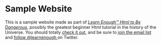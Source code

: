 # Sample Website

This is a sample website made as part of [*Learn Enough™ Html to Be
Dangerous*](https://www.learnenough.com/html-tutorial), possibly the greatest
beginner Html tutorial in the history of the Universe. You should totally [
check it out](https://www.learnenough.com/html-tutorial), and be sure to [join
the email list](https://www.learnenough.com/#email_list) and [follow @learnenough
](http://twitter.com/learnenough) on Twitter.
